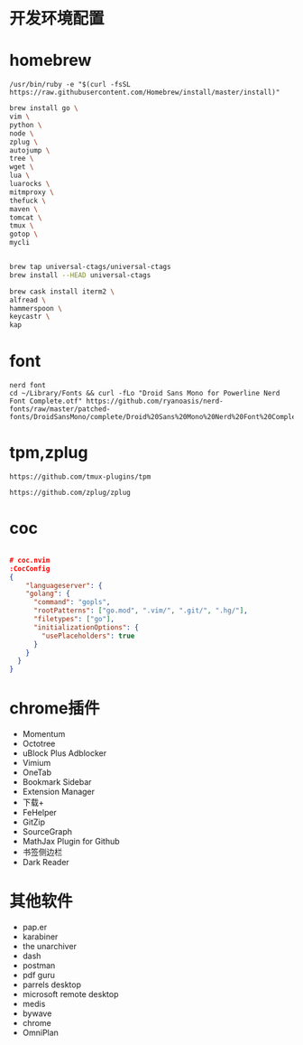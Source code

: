 #  开发环境配置 

# homebrew

```shell
/usr/bin/ruby -e "$(curl -fsSL https://raw.githubusercontent.com/Homebrew/install/master/install)"

```

```sh
brew install go \
vim \
python \
node \
zplug \
autojump \
tree \
wget \
lua \
luarocks \
mitmproxy \
thefuck \
maven \
tomcat \
tmux \
gotop \
mycli


brew tap universal-ctags/universal-ctags
brew install --HEAD universal-ctags
```

```sh
brew cask install iterm2 \
alfread \
hammerspoon \
keycastr \
kap

```

# font

```shell
nerd font
cd ~/Library/Fonts && curl -fLo "Droid Sans Mono for Powerline Nerd Font Complete.otf" https://github.com/ryanoasis/nerd-fonts/raw/master/patched-fonts/DroidSansMono/complete/Droid%20Sans%20Mono%20Nerd%20Font%20Complete.otf
```

# tpm,zplug

```
https://github.com/tmux-plugins/tpm

https://github.com/zplug/zplug
```

# coc

```json

# coc.nvim
:CocConfig
{
    "languageserver": {
    "golang": {
      "command": "gopls",
      "rootPatterns": ["go.mod", ".vim/", ".git/", ".hg/"],
      "filetypes": ["go"],
      "initializationOptions": {
        "usePlaceholders": true
      }
    }
  }
}
```


# chrome插件
* Momentum
* Octotree
* uBlock Plus Adblocker
* Vimium
* OneTab
* Bookmark Sidebar
* Extension Manager
* 下载+
* FeHelper
* GitZip
* SourceGraph
* MathJax Plugin for Github
* 书签侧边栏
* Dark Reader

# 其他软件
* pap.er
* karabiner
* the unarchiver
* dash
* postman
* pdf guru
* parrels desktop
* microsoft remote desktop
* medis
* bywave
* chrome
* OmniPlan
